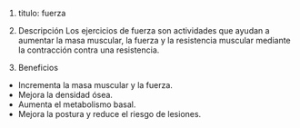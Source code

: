 1. titulo: fuerza

2. Descripción
Los ejercicios de fuerza son actividades que ayudan a aumentar la masa muscular, la fuerza y la resistencia muscular mediante la contracción contra una resistencia.

3. Beneficios
- Incrementa la masa muscular y la fuerza.
- Mejora la densidad ósea.
- Aumenta el metabolismo basal.
- Mejora la postura y reduce el riesgo de lesiones.